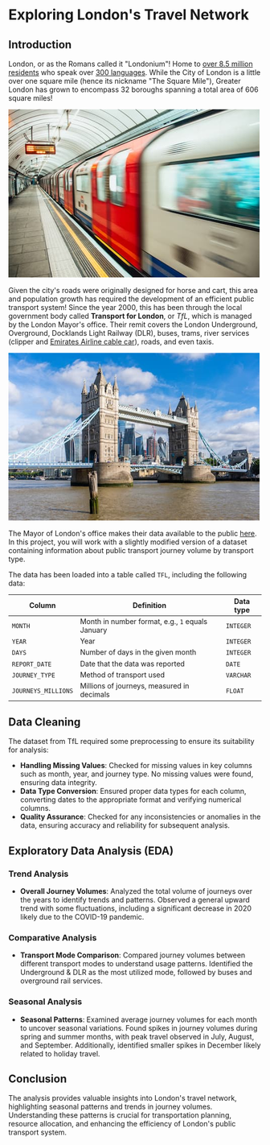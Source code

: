 # Exploring London's Travel Network

## Introduction

London, or as the Romans called it "Londonium"! Home to [over 8.5 million residents](https://www.ons.gov.uk/peoplepopulationandcommunity/populationandmigration/populationestimates/bulletins/populationandhouseholdestimatesenglandandwales/census2021unroundeddata#population-and-household-estimates-england-and-wales-data) who speak over [300 languages](https://web.archive.org/web/20080924084621/http://www.cilt.org.uk/faqs/langspoken.htm). While the City of London is a little over one square mile (hence its nickname "The Square Mile"), Greater London has grown to encompass 32 boroughs spanning a total area of 606 square miles!

![underground train leaving a platform](tb.jpg)

Given the city's roads were originally designed for horse and cart, this area and population growth has required the development of an efficient public transport system! Since the year 2000, this has been through the local government body called **Transport for London**, or *TfL*, which is managed by the London Mayor's office. Their remit covers the London Underground, Overground, Docklands Light Railway (DLR), buses, trams, river services (clipper and [Emirates Airline cable car](https://en.wikipedia.org/wiki/London_cable_car)), roads, and even taxis.

![london](londoncity.jpg)

The Mayor of London's office makes their data available to the public [here](https://data.london.gov.uk/dataset). In this project, you will work with a slightly modified version of a dataset containing information about public transport journey volume by transport type.

The data has been loaded into a table called `TFL`, including the following data:

| Column | Definition | Data type |
|--------|------------|-----------|
| `MONTH`| Month in number format, e.g., `1` equals January | `INTEGER` |
| `YEAR` | Year | `INTEGER` |
| `DAYS` | Number of days in the given month | `INTEGER` |
| `REPORT_DATE` | Date that the data was reported | `DATE` |
| `JOURNEY_TYPE` | Method of transport used | `VARCHAR` |
| `JOURNEYS_MILLIONS` | Millions of journeys, measured in decimals | `FLOAT` |

## Data Cleaning

The dataset from TfL required some preprocessing to ensure its suitability for analysis:

- **Handling Missing Values**: Checked for missing values in key columns such as month, year, and journey type. No missing values were found, ensuring data integrity.
- **Data Type Conversion**: Ensured proper data types for each column, converting dates to the appropriate format and verifying numerical columns.
- **Quality Assurance**: Checked for any inconsistencies or anomalies in the data, ensuring accuracy and reliability for subsequent analysis.

## Exploratory Data Analysis (EDA)

### Trend Analysis

- **Overall Journey Volumes**: Analyzed the total volume of journeys over the years to identify trends and patterns. Observed a general upward trend with some fluctuations, including a significant decrease in 2020 likely due to the COVID-19 pandemic.

### Comparative Analysis

- **Transport Mode Comparison**: Compared journey volumes between different transport modes to understand usage patterns. Identified the Underground & DLR as the most utilized mode, followed by buses and overground rail services.

### Seasonal Analysis

- **Seasonal Patterns**: Examined average journey volumes for each month to uncover seasonal variations. Found spikes in journey volumes during spring and summer months, with peak travel observed in July, August, and September. Additionally, identified smaller spikes in December likely related to holiday travel.

## Conclusion

The analysis provides valuable insights into London's travel network, highlighting seasonal patterns and trends in journey volumes. Understanding these patterns is crucial for transportation planning, resource allocation, and enhancing the efficiency of London's public transport system.
